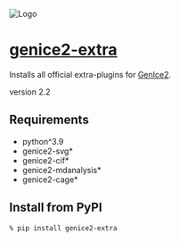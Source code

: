 ![Logo](https://raw.githubusercontent.com/vitroid/GenIce/develop/logo/genice-v0.png)

# [genice2-extra](https://github.com/vitroid/genice2-extra)

Installs all official extra-plugins for [GenIce2](https://github.com/vitroid/GenIce).

version 2.2

## Requirements

* python^3.9
* genice2-svg*
* genice2-cif*
* genice2-mdanalysis*
* genice2-cage*


## Install from PyPI

    % pip install genice2-extra

